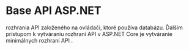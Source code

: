 # Base API ASP.NET 
 rozhrania API založeného na ovládači, ktoré používa databázu. Ďalším prístupom k vytváraniu rozhraní API v ASP.NET Core je vytváranie minimálnych rozhraní API .
